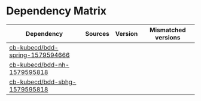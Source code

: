 # Dependency Matrix

Dependency | Sources | Version | Mismatched versions
---------- | ------- | ------- | -------------------
[cb-kubecd/bdd-spring-1579594666](https://github.com/cb-kubecd/bdd-spring-1579594666.git) |  | []() | 
[cb-kubecd/bdd-nh-1579595818](https://github.com/cb-kubecd/bdd-nh-1579595818.git) |  | []() | 
[cb-kubecd/bdd-sbhg-1579595818](https://github.com/cb-kubecd/bdd-sbhg-1579595818.git) |  | []() | 
